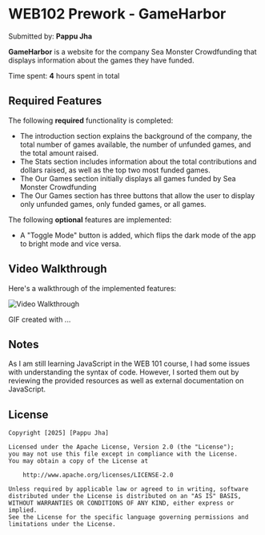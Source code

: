 # WEB102 Prework - GameHarbor

Submitted by: **Pappu Jha**

**GameHarbor** is a website for the company Sea Monster Crowdfunding that displays information about the games they have funded.

Time spent: **4** hours spent in total

## Required Features

The following **required** functionality is completed:

* The introduction section explains the background of the company, the total number of games available, the number of unfunded games, and the total amount raised.
* The Stats section includes information about the total contributions and dollars raised, as well as the top two most funded games.
* The Our Games section initially displays all games funded by Sea Monster Crowdfunding
* The Our Games section has three buttons that allow the user to display only unfunded games, only funded games, or all games.

The following **optional** features are implemented:

* A "Toggle Mode" button is added, which flips the dark mode of the app to bright mode and vice versa.

## Video Walkthrough

Here's a walkthrough of the implemented features:

<img src='https://www.loom.com/share/d48d27ed8cf24c42966bbb1b1414fdf2?sid=496ac07a-5a47-4ad0-8367-31cbbf7c4f4e' title='Video Walkthrough' width='' alt='Video Walkthrough' />

<!-- Loom -->
GIF created with ...  

## Notes

As I am still learning JavaScript in the WEB 101 course, I had some issues with understanding the syntax of code. However, I sorted them out by reviewing the provided resources as well as external documentation on JavaScript.

## License

    Copyright [2025] [Pappu Jha]

    Licensed under the Apache License, Version 2.0 (the "License");
    you may not use this file except in compliance with the License.
    You may obtain a copy of the License at

        http://www.apache.org/licenses/LICENSE-2.0

    Unless required by applicable law or agreed to in writing, software
    distributed under the License is distributed on an "AS IS" BASIS,
    WITHOUT WARRANTIES OR CONDITIONS OF ANY KIND, either express or implied.
    See the License for the specific language governing permissions and
    limitations under the License.
